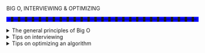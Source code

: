 <summary>BIG O, INTERVIEWING & OPTIMIZING</summary>

<hr style="border:6px dashed blue">

<details>
<summary>The general principles of Big O</summary>
<hr style="border:2px solid red">

1. Include all things: focus on sub-functions too.
2. Use logical variable names. Don't toss around n.
3. Define the variables you need.
4. Be thoughtful of when to Adding vs Multiplying.
5. Drop constants.
6. Use big O for space. Remember the call stack!
7. Drop non-dominant terms.
8. A lower big O doesn't mean always faster. It means faster when the data is sufficiently large.
9. It's about scale!
</details>

<details>
<summary>Tips on interviewing</summary>
<hr style="border:2px solid green">

1. Listen... for clues
     > "Given two arrays that are sorted and distinct, find the number of elements in common."

     - Optimal answer depends on clue that the interviewer is giving. 
     - If your answer doesn't use clue, it's probably not optimal.

          >> Here, **Sorting** is a clue.

2. Draw an example: large & generic

     - If the interviewer didn't told us that the arrays are the same length, don't come up with
  an example where 2 arrays are the same length.
     - If the interviewer didn't told us that the arrays are sorted, then don't assume they're sorted.

3. Brute force => Coming up with something, even if it's brute forced, is better than nothing.
4. Optimize => If came up with something slow, just state the runtime & do an effort to optimize.
5. Walk through the algorithm => make sure you know exactly what you're doing before you code.
6. Once you're all done, look for any improvements.
</details>

<details>
<summary>Tips on optimizing an algorithm</summary>
<hr style="border:2px solid orange">

> TECHNIQUE: OPTIMIZING WITH BUD
1. Bottlenecks
     Think of this example: 
     >Given two arrays that are sorted and distinct, find the number of elements in common.
2. Unnecessary work
     Think of this example:
     > a^3 + b^3 = c^3 + d^3
     - Sometimes getting rid of unnecessary work doesn't make a big difference,
     by itself. BUT, in conjunction with another change, it does.  
3. Duplicated work
4. Optimizing with ```SPACE``` and ```TIME```
- Consider upfront work to save yourself time down the road
     > pre-computation, tries, hash-tables
     For example: Sorting the data, creating a hash table, etc.
5. Best Conceivable Runtime: What is the best runtime you could possibly imagine getting?
     Think of this example:
     > Given an array, find all pairs that sum to the median value.
6. If your algorithm is already runtime-optimal, consider optimizng for space complexity.

</details>